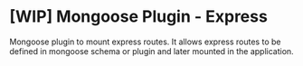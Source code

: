 # [WIP] Mongoose Plugin - Express
Mongoose plugin to mount express routes. It allows express routes to be defined in mongoose schema or plugin and later mounted in the application.